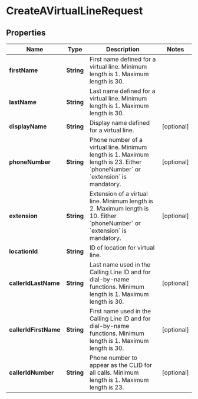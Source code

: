 <!--  Copyright 2025 Cisco Systems Inc.

Permission is hereby granted, free of charge, to any person obtaining a copy
of this software and associated documentation files (the "Software"), to deal
in the Software without restriction, including without limitation the rights
to use, copy, modify, merge, publish, distribute, sublicense, and/or sell
copies of the Software, and to permit persons to whom the Software is
furnished to do so, subject to the following conditions:

The above copyright notice and this permission notice shall be included in
all copies or substantial portions of the Software.

THE SOFTWARE IS PROVIDED "AS IS", WITHOUT WARRANTY OF ANY KIND, EXPRESS OR
IMPLIED, INCLUDING BUT NOT LIMITED TO THE WARRANTIES OF MERCHANTABILITY,
FITNESS FOR A PARTICULAR PURPOSE AND NONINFRINGEMENT. IN NO EVENT SHALL THE
AUTHORS OR COPYRIGHT HOLDERS BE LIABLE FOR ANY CLAIM, DAMAGES OR OTHER
LIABILITY, WHETHER IN AN ACTION OF CONTRACT, TORT OR OTHERWISE, ARISING FROM,
OUT OF OR IN CONNECTION WITH THE SOFTWARE OR THE USE OR OTHER DEALINGS IN
THE SOFTWARE.-->


# CreateAVirtualLineRequest


## Properties

| Name | Type | Description | Notes |
|------------ | ------------- | ------------- | -------------|
|**firstName** | **String** | First name defined for a virtual line. Minimum length is 1. Maximum length is 30. |  |
|**lastName** | **String** | Last name defined for a virtual line. Minimum length is 1. Maximum length is 30. |  |
|**displayName** | **String** | Display name defined for a virtual line. |  [optional] |
|**phoneNumber** | **String** | Phone number of a virtual line. Minimum length is 1. Maximum length is 23. Either &#x60;phoneNumber&#x60; or &#x60;extension&#x60; is mandatory. |  [optional] |
|**extension** | **String** | Extension of a virtual line. Minimum length is 2. Maximum length is 10. Either &#x60;phoneNumber&#x60; or &#x60;extension&#x60; is mandatory. |  [optional] |
|**locationId** | **String** | ID of location for virtual line. |  |
|**callerIdLastName** | **String** | Last name used in the Calling Line ID and for dial-by-name functions. Minimum length is 1. Maximum length is 30. |  [optional] |
|**callerIdFirstName** | **String** | First name used in the Calling Line ID and for dial-by-name functions. Minimum length is 1. Maximum length is 30. |  [optional] |
|**callerIdNumber** | **String** | Phone number to appear as the CLID for all calls. Minimum length is 1. Maximum length is 23. |  [optional] |



